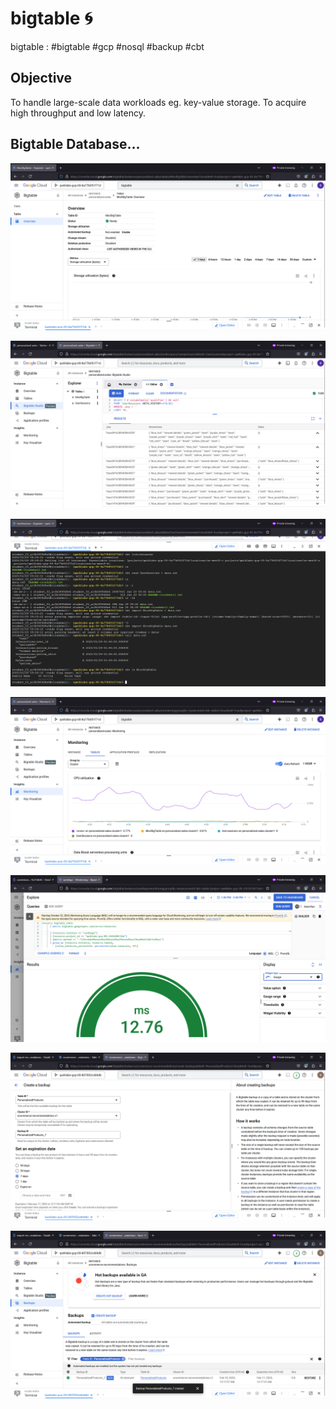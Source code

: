 # bigtable 🌀
bigtable : #bigtable #gcp #nosql #backup #cbt

## Objective
To handle large-scale data workloads eg. key-value storage.
To acquire high throughput and low latency.

## Bigtable Database...

![Screenshot1](./bigtable001.png)

![Screenshot2](./bigtable002.png)

![Screenshot7](./bigtable007.png)

![Screenshot3](./bigtable003.png)

![Screenshot6](./bigtable006.png)

![Screenshot4](./bigtable004.png)

![Screenshot5](./bigtable005.png)


